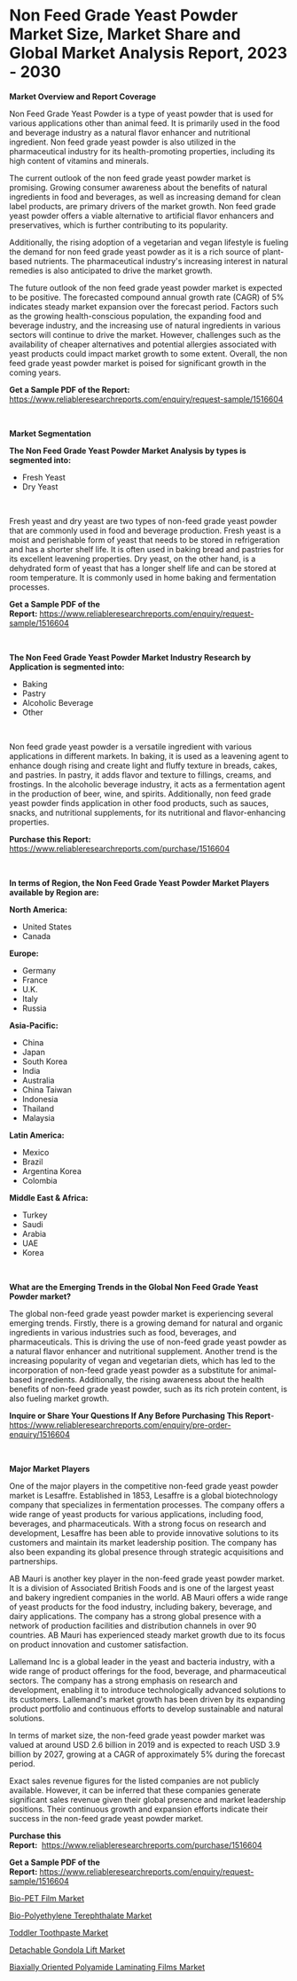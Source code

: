 <p><h1>Non Feed Grade Yeast Powder Market Size, Market Share and Global Market Analysis Report, 2023 - 2030</h1></p><p><strong>Market Overview and Report Coverage</strong></p>
<p><p>Non Feed Grade Yeast Powder is a type of yeast powder that is used for various applications other than animal feed. It is primarily used in the food and beverage industry as a natural flavor enhancer and nutritional ingredient. Non feed grade yeast powder is also utilized in the pharmaceutical industry for its health-promoting properties, including its high content of vitamins and minerals.</p><p>The current outlook of the non feed grade yeast powder market is promising. Growing consumer awareness about the benefits of natural ingredients in food and beverages, as well as increasing demand for clean label products, are primary drivers of the market growth. Non feed grade yeast powder offers a viable alternative to artificial flavor enhancers and preservatives, which is further contributing to its popularity.</p><p>Additionally, the rising adoption of a vegetarian and vegan lifestyle is fueling the demand for non feed grade yeast powder as it is a rich source of plant-based nutrients. The pharmaceutical industry's increasing interest in natural remedies is also anticipated to drive the market growth.</p><p>The future outlook of the non feed grade yeast powder market is expected to be positive. The forecasted compound annual growth rate (CAGR) of 5% indicates steady market expansion over the forecast period. Factors such as the growing health-conscious population, the expanding food and beverage industry, and the increasing use of natural ingredients in various sectors will continue to drive the market. However, challenges such as the availability of cheaper alternatives and potential allergies associated with yeast products could impact market growth to some extent. Overall, the non feed grade yeast powder market is poised for significant growth in the coming years.</p></p>
<p><strong>Get a Sample PDF of the Report:</strong> <a href="https://www.reliableresearchreports.com/enquiry/request-sample/1516604">https://www.reliableresearchreports.com/enquiry/request-sample/1516604</a></p>
<p>&nbsp;</p>
<p><strong>Market Segmentation</strong></p>
<p><strong>The Non Feed Grade Yeast Powder Market Analysis by types is segmented into:</strong></p>
<p><ul><li>Fresh Yeast</li><li>Dry Yeast</li></ul></p>
<p>&nbsp;</p>
<p><p>Fresh yeast and dry yeast are two types of non-feed grade yeast powder that are commonly used in food and beverage production. Fresh yeast is a moist and perishable form of yeast that needs to be stored in refrigeration and has a shorter shelf life. It is often used in baking bread and pastries for its excellent leavening properties. Dry yeast, on the other hand, is a dehydrated form of yeast that has a longer shelf life and can be stored at room temperature. It is commonly used in home baking and fermentation processes.</p></p>
<p><strong>Get a Sample PDF of the Report:</strong>&nbsp;<a href="https://www.reliableresearchreports.com/enquiry/request-sample/1516604">https://www.reliableresearchreports.com/enquiry/request-sample/1516604</a></p>
<p>&nbsp;</p>
<p><strong>The Non Feed Grade Yeast Powder Market Industry Research by Application is segmented into:</strong></p>
<p><ul><li>Baking</li><li>Pastry</li><li>Alcoholic Beverage</li><li>Other</li></ul></p>
<p>&nbsp;</p>
<p><p>Non feed grade yeast powder is a versatile ingredient with various applications in different markets. In baking, it is used as a leavening agent to enhance dough rising and create light and fluffy texture in breads, cakes, and pastries. In pastry, it adds flavor and texture to fillings, creams, and frostings. In the alcoholic beverage industry, it acts as a fermentation agent in the production of beer, wine, and spirits. Additionally, non feed grade yeast powder finds application in other food products, such as sauces, snacks, and nutritional supplements, for its nutritional and flavor-enhancing properties.</p></p>
<p><strong>Purchase this Report:</strong>&nbsp; <a href="https://www.reliableresearchreports.com/purchase/1516604">https://www.reliableresearchreports.com/purchase/1516604</a></p>
<p>&nbsp;</p>
<p><strong>In terms of Region, the Non Feed Grade Yeast Powder Market Players available by Region are:</strong></p>
<p>
    <p> <strong> North America: </strong>
        <ul>
            <li>United States</li>
            <li>Canada</li>
        </ul>
        </p> 
    <p> <strong> Europe: </strong>
        <ul>
            <li>Germany</li>
            <li>France</li>
            <li>U.K.</li>
            <li>Italy</li>
            <li>Russia</li>
        </ul>
        </p> 
    <p> <strong> Asia-Pacific: </strong>
        <ul>
            <li>China</li>
            <li>Japan</li>
            <li>South Korea</li>
            <li>India</li>
            <li>Australia</li>
            <li>China Taiwan</li>
            <li>Indonesia</li>
            <li>Thailand</li>
            <li>Malaysia</li>
        </ul>
        </p> 
    <p> <strong> Latin America: </strong>
        <ul>
            <li>Mexico</li>
            <li>Brazil</li>
            <li>Argentina Korea</li>
            <li>Colombia</li>
        </ul>
        </p> 
    <p> <strong> Middle East & Africa: </strong>
        <ul>
            <li>Turkey</li>
            <li>Saudi</li>
            <li>Arabia</li>
            <li>UAE</li>
            <li>Korea</li>
        </ul>
    </p>
    </p>
<p>&nbsp;</p>
<p><strong>What are the Emerging Trends in the Global Non Feed Grade Yeast Powder market?</strong></p>
<p><p>The global non-feed grade yeast powder market is experiencing several emerging trends. Firstly, there is a growing demand for natural and organic ingredients in various industries such as food, beverages, and pharmaceuticals. This is driving the use of non-feed grade yeast powder as a natural flavor enhancer and nutritional supplement. Another trend is the increasing popularity of vegan and vegetarian diets, which has led to the incorporation of non-feed grade yeast powder as a substitute for animal-based ingredients. Additionally, the rising awareness about the health benefits of non-feed grade yeast powder, such as its rich protein content, is also fueling market growth.</p></p>
<p><strong>Inquire or Share Your Questions If Any Before Purchasing This Report</strong>- <a href="https://www.reliableresearchreports.com/enquiry/pre-order-enquiry/1516604">https://www.reliableresearchreports.com/enquiry/pre-order-enquiry/1516604</a></p>
<p>&nbsp;</p>
<p><strong>Major Market Players</strong></p>
<p><p>One of the major players in the competitive non-feed grade yeast powder market is Lesaffre. Established in 1853, Lesaffre is a global biotechnology company that specializes in fermentation processes. The company offers a wide range of yeast products for various applications, including food, beverages, and pharmaceuticals. With a strong focus on research and development, Lesaffre has been able to provide innovative solutions to its customers and maintain its market leadership position. The company has also been expanding its global presence through strategic acquisitions and partnerships.</p><p>AB Mauri is another key player in the non-feed grade yeast powder market. It is a division of Associated British Foods and is one of the largest yeast and bakery ingredient companies in the world. AB Mauri offers a wide range of yeast products for the food industry, including bakery, beverage, and dairy applications. The company has a strong global presence with a network of production facilities and distribution channels in over 90 countries. AB Mauri has experienced steady market growth due to its focus on product innovation and customer satisfaction.</p><p>Lallemand Inc is a global leader in the yeast and bacteria industry, with a wide range of product offerings for the food, beverage, and pharmaceutical sectors. The company has a strong emphasis on research and development, enabling it to introduce technologically advanced solutions to its customers. Lallemand's market growth has been driven by its expanding product portfolio and continuous efforts to develop sustainable and natural solutions.</p><p>In terms of market size, the non-feed grade yeast powder market was valued at around USD 2.6 billion in 2019 and is expected to reach USD 3.9 billion by 2027, growing at a CAGR of approximately 5% during the forecast period. </p><p>Exact sales revenue figures for the listed companies are not publicly available. However, it can be inferred that these companies generate significant sales revenue given their global presence and market leadership positions. Their continuous growth and expansion efforts indicate their success in the non-feed grade yeast powder market.</p></p>
<p><strong>Purchase this Report:</strong>&nbsp;&nbsp;<a href="https://www.reliableresearchreports.com/purchase/1516604">https://www.reliableresearchreports.com/purchase/1516604</a></p>
<p></p>
<p><strong>Get a Sample PDF of the Report:</strong>&nbsp;<a href="https://www.reliableresearchreports.com/enquiry/request-sample/1516604">https://www.reliableresearchreports.com/enquiry/request-sample/1516604</a></p>
<p><p><a href="https://medium.com/@anamariaagolli86/bio-pet-film-market-trends-and-market-analysis-forecasted-for-period-2023-2030-e1614f8e4aa4">Bio-PET Film Market</a></p><p><a href="https://medium.com/@jessicaelliott65/bio-polyethylene-terephthalate-market-research-report-its-history-and-forecast-2023-to-2030-8ca3e98e78a3">Bio-Polyethylene Terephthalate Market</a></p><p><a href="https://github.com/deliacustodio40/Market-Research-Report-List-1/blob/main/toddler-toothpaste-market.md">Toddler Toothpaste Market</a></p><p><a href="https://github.com/maliyahmorrow6654/Market-Research-Report-List-1/blob/main/detachable-gondola-lift-market.md">Detachable Gondola Lift Market</a></p><p><a href="https://medium.com/@greisdukagjini2014/biaxially-oriented-polyamide-laminating-films-market-report-reveals-the-latest-trends-and-growth-d3279ac15c15">Biaxially Oriented Polyamide Laminating Films Market</a></p></p>